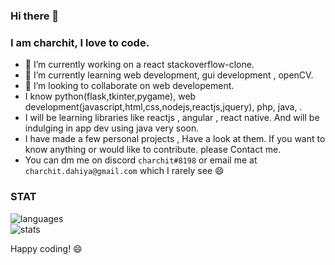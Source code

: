 ### Hi there 👋
### I am charchit, I love to code.

- 🔭 I’m currently working on a react stackoverflow-clone.
- 🌱 I’m currently learning web development, gui development , openCV.
- 👯 I’m looking to collaborate on web developement.
- I know python(flask,tkinter,pygame), web development(javascript,html,css,nodejs,reactjs,jquery), php, java, .
- I will be learning libraries like reactjs , angular , react native. And will be indulging in app dev using java very soon.
- I have made a few personal projects , Have a look at them. If you want to know anything or would like to contribute. please Contact me.
- You can dm me on discord `charchit#8198` or email me at `charchit.dahiya@gmail.com` which I rarely  see 😄

### STAT
<img src="https://github-readme-stats.vercel.app/api/top-langs/?username=m-charchit" alt="languages"/>
<br>
<img src="https://github-readme-stats.vercel.app/api?username=m-charchit&theme=algolia&show_icons=true" alt="stats"/> 

 
Happy coding! 😄

